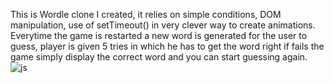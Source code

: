 This is Wordle clone I created, it relies on simple conditions, DOM manipulation, use of setTimeout() in very clever way to create animations. 
Everytime the game is restarted a new word is generated for the user to guess, player is given 5 tries in which he has to get the word right if fails the game simply 
display the correct word and you can start guessing again.
![js](https://github.com/najam3/Wordle/assets/100590374/b83aa2fc-1f32-4a52-b5f1-3b915b54b37d)

